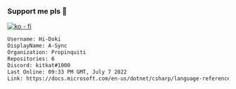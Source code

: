 ### Support me pls 🙏

[![ko - fi](https://ko-fi.com/img/githubbutton_sm.svg)](https://ko-fi.com/O5O4D6DP7)

  ```txt
  Username: Hi-Doki
  DisplayName: A-Sync
  Organization: Propinquiti
  Repositories: 6
  Discord: kitkat#1000
  Last Online: 09:33 PM GMT, July 7 2022
  Link: https://docs.microsoft.com/en-us/dotnet/csharp/language-reference/keywords/async
  ```       